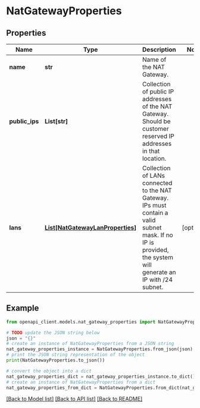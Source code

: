 # NatGatewayProperties


## Properties

Name | Type | Description | Notes
------------ | ------------- | ------------- | -------------
**name** | **str** | Name of the NAT Gateway. | 
**public_ips** | **List[str]** | Collection of public IP addresses of the NAT Gateway. Should be customer reserved IP addresses in that location. | 
**lans** | [**List[NatGatewayLanProperties]**](NatGatewayLanProperties.md) | Collection of LANs connected to the NAT Gateway. IPs must contain a valid subnet mask. If no IP is provided, the system will generate an IP with /24 subnet. | [optional] 

## Example

```python
from openapi_client.models.nat_gateway_properties import NatGatewayProperties

# TODO update the JSON string below
json = "{}"
# create an instance of NatGatewayProperties from a JSON string
nat_gateway_properties_instance = NatGatewayProperties.from_json(json)
# print the JSON string representation of the object
print(NatGatewayProperties.to_json())

# convert the object into a dict
nat_gateway_properties_dict = nat_gateway_properties_instance.to_dict()
# create an instance of NatGatewayProperties from a dict
nat_gateway_properties_from_dict = NatGatewayProperties.from_dict(nat_gateway_properties_dict)
```
[[Back to Model list]](../README.md#documentation-for-models) [[Back to API list]](../README.md#documentation-for-api-endpoints) [[Back to README]](../README.md)


